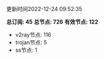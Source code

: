更新时间2022-12-24 09:52:35

**总订阅: 45**
**总节点: 726**
**有效节点: 122**
- v2ray节点: 116
- trojan节点: 5
- ss节点: 1
